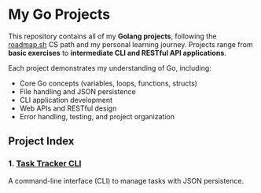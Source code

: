 # My Go Projects

This repository contains all of my **Golang projects**, following the [roadmap.sh](https://roadmap.sh/) CS path and my personal learning journey. Projects range from **basic exercises** to **intermediate CLI and RESTful API applications**.

Each project demonstrates my understanding of Go, including:

- Core Go concepts (variables, loops, functions, structs)
- File handling and JSON persistence
- CLI application development
- Web APIs and RESTful design
- Error handling, testing, and project organization

## Project Index

### 1. [Task Tracker CLI](https://github.com/Ismail-Upal/projects/tree/main/1.task-tracker)
A command-line interface (CLI) to manage tasks with JSON persistence. 